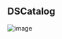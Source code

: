 ## DSCatalog

![image](https://github.com/thalisson-sousa/dscatalog/assets/27894150/16927517-115e-4b65-b453-d5e81482535a)
